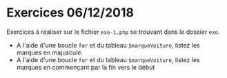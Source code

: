 # Exercices 06/12/2018

Exercices à réaliser sur le fichier `exo-1.php` se trouvant dans le dossier `exo`.

- A l'aide d'une boucle `for` et du tableau `$marqueVoiture`, listez les marques en majuscule.
- A l'aide d'une boucle `for` et du tableau `$marqueVoiture`, listez les marques en commençant par la fin vers le début
